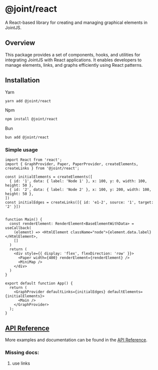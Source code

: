 # @joint/react

A React-based library for creating and managing graphical elements in JointJS.

## Overview

This package provides a set of components, hooks, and utilities for integrating JointJS with React applications. It enables developers to manage elements, links, and graphs efficiently using React patterns.

## Installation

Yarn
```sh
yarn add @joint/react
```
Npm
```sh
npm install @joint/react
```
Bun
```sh
bun add @joint/react
```

### Simple usage

```tsx
import React from 'react';
import { GraphProvider, Paper, PaperProvider, createElements, createLinks } from '@joint/react';

const initialElements = createElements([
  { id: '1', data: { label: 'Node 1' }, x: 100, y: 0, width: 100, height: 50 },
  { id: '2', data: { label: 'Node 2' }, x: 100, y: 200, width: 100, height: 50 },
])
const initialEdges = createLinks([{ id: 'e1-2', source: '1', target: '2' }])


function Main() {
  const renderElement: RenderElement<BaseElementWithData> = useCallback(
    (element) => <HtmlElement className="node">{element.data.label}</HtmlElement>,
    []
  )
  return (
    <div style={{ display: 'flex', flexDirection: 'row' }}>
      <Paper width={400} renderElement={renderElement} />
      <MiniMap />
    </div>
  )
}

export default function App() {
  return (
    <GraphProvider defaultLinks={initialEdges} defaultElements={initialElements}>
      <Main />
    </GraphProvider>
  );
}
```


## [API Reference](docs/README.md)


More examples and documentation can be found in the [API Reference](docs/README.md).





### Missing docs:
1. use links